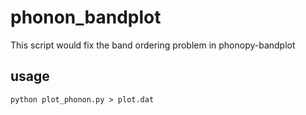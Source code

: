 # phonon_bandplot
This script would fix the band ordering problem in phonopy-bandplot

## usage
```
python plot_phonon.py > plot.dat
```
